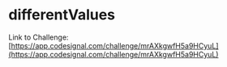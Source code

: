 # differentValues

Link to Challenge: [https://app.codesignal.com/challenge/mrAXkgwfH5a9HCyuL](https://app.codesignal.com/challenge/mrAXkgwfH5a9HCyuL)